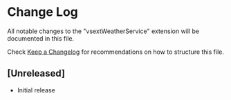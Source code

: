 # Change Log

All notable changes to the "vsextWeatherService" extension will be documented in this file.

Check [Keep a Changelog](http://keepachangelog.com/) for recommendations on how to structure this file.

## [Unreleased]

- Initial release